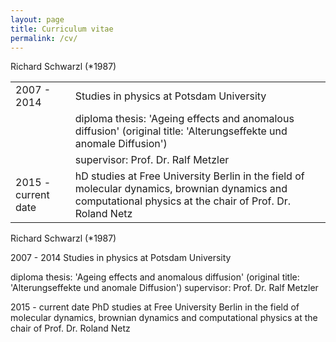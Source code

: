 ```yaml
---
layout: page
title: Curriculum vitae
permalink: /cv/
---
```

Richard Schwarzl (*1987)

|   |   |
|---|---|
|2007 - 2014|Studies in physics at Potsdam University|
|   |diploma thesis: 'Ageing effects and anomalous diffusion' (original title: 'Alterungseffekte und anomale Diffusion')|
|   |supervisor: Prof. Dr. Ralf Metzler|
|2015 - current date|hD studies at Free University Berlin in the field of molecular dynamics, brownian dynamics and computational physics at the chair of Prof. Dr. Roland Netz|

Richard Schwarzl (*1987)

2007 - 2014 Studies in physics at Potsdam University

diploma thesis: 'Ageing effects and anomalous diffusion' (original title: 'Alterungseffekte und anomale Diffusion')
supervisor: Prof. Dr. Ralf Metzler

2015 - current date PhD studies at Free University Berlin in the field of molecular dynamics, brownian dynamics and computational physics at the chair of Prof. Dr. Roland Netz
